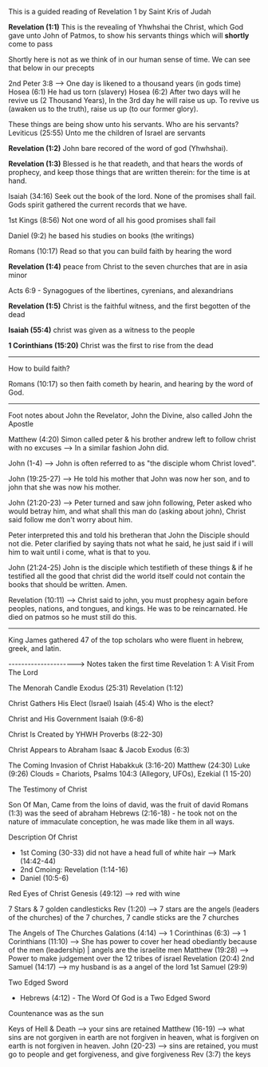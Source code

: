 This is a guided reading of Revelation 1 by Saint Kris of Judah

**Revelation (1:1)** This is the revealing of Yhwhshai the Christ, which God gave unto John of Patmos, to show his servants things which will **shortly** come to pass

Shortly here is not as we think of in our human sense of time. 
We can see that below in our precepts 

2nd Peter 3:8 --> One day is likened to a thousand years (in gods time) 
Hosea (6:1) He had us torn (slavery)
Hosea (6:2) After two days will he revive us (2 Thousand Years), In the 3rd day he will raise us up. 
To revive us (awaken us to the truth), raise us up (to our former glory). 

These things are being show unto his servants. Who are his servants? 
Leviticus (25:55) Unto me the children of Israel are servants 

**Revelation (1:2)** John bare recored of the word of god (Yhwhshai). 

**Revelation (1:3)** Blessed is he that readeth, and that hears the words of prophecy, and keep those things that are written therein: for the time is at hand. 

Isaiah (34:16) Seek out the book of the lord. None of the promises shall fail. Gods spirit gathered the current records that we have.

1st Kings (8:56) Not one word of all his good promises shall fail

Daniel (9:2) he based his studies on books (the writings) 

Romans (10:17) Read so that you can build faith by hearing the word

**Revelation (1:4)** peace from Christ to the seven churches that are in asia minor

Acts 6:9 - Synagogues of the libertines, cyrenians, and alexandrians 


**Revelation (1:5)** Christ is the faithful witness, and the first begotten of the dead 

**Isaiah (55:4)** christ was given as a witness to the people 

**1 Corinthians (15:20)** Christ was the first to rise from the dead 




------------------------------------------
How to build faith?

Romans (10:17) so then faith cometh by hearin, and hearing by the word of God.

------------------------------------------
Foot notes about John the Revelator, John the Divine, also called John the Apostle

Matthew (4:20) Simon called peter & his brother andrew left to follow christ with no excuses 
--> In a similar fashion John did. 

John (1-4) --> John is often referred to as "the disciple whom Christ loved". 

John (19:25-27) --> He told his mother that John was now her son, and to john that she was now his mother.

John (21:20-23) --> Peter turned and saw john following, Peter asked who would betray him, and what shall this man do (asking about john), Christ said follow me don't worry about him. 

Peter interpreted this and told his bretheran that John the Disciple should not die. Peter clarified by saying thats not what he said, he just said if i will him to wait until i come, what is that to you. 

John (21:24-25) John is the disciple which testifieth of these things & if he testified all the good
that christ did the world itself could not contain the books that should be written. Amen. 

Revelation (10:11) --> Christ said to john, you must prophesy again before peoples, nations, and tongues, and kings. He was to be reincarnated. He died on patmos so he must still do this. 


------------------------------------------------------------------------------
King James gathered 47 of the top scholars who were fluent in hebrew, greek, and latin. 











---------------------> Notes taken the first time 
Revelation 1: A Visit From The Lord 

The Menorah Candle
Exodus (25:31)
Revelation (1:12)

Christ Gathers His Elect (Israel)
Isaiah (45:4) Who is the elect?

Christ and His Government 
Isaiah (9:6-8)

Christ Is Created by YHWH
Proverbs (8:22-30)

Christ Appears to Abraham Isaac & Jacob
Exodus (6:3)

The Coming Invasion of Christ 
Habakkuk (3:16-20)
Matthew (24:30)
Luke (9:26) 
Clouds = Chariots, Psalms 104:3 (Allegory, UFOs), Ezekial (1 15-20) 


The Testimony of Christ 


Son Of Man, Came from the loins of david, was the fruit of david
Romans (1:3) was the seed of abraham
Hebrews (2:16-18) - he took not on the nature of immaculate conception, he was made like them in all ways.


Description Of Christ 
- 1st Coming (30-33) did not have a head full of white hair --> Mark (14:42-44)
- 2nd Cmoing: Revelation (1:14-16)
- Daniel (10:5-6) 

Red Eyes of Christ
Genesis (49:12) --> red with wine

7 Stars & 7 golden candlesticks 
Rev (1:20) --> 7 stars are the angels (leaders of the churches) of the 7 churches, 7 candle sticks are the 7 churches


The Angels of The Churches 
Galations (4:14) --> 
1 Corinthinas (6:3) --> 
1 Corinthians (11:10) --> She has power to cover her head obediantly because of the men (leadership) | angels are the israelite men 
Matthew (19:28) --> Power to make judgement over the 12 tribes of israel 
Revelation (20:4) 
2nd Samuel (14:17) --> my husband is as a angel of the lord
1st Samuel (29:9)


Two Edged Sword 
- Hebrews (4:12) - The Word Of God is a Two Edged Sword 


Countenance was as the sun

Keys of Hell & Death --> your sins are retained
Matthew (16-19) --> what sins are not gorgiven in earth are not forgiven in heaven, what is forgiven on earth is not forgiven in heaven. 
John (20-23) --> sins are retained, you must go to people and get forgiveness, and give forgiveness 
Rev (3:7) the keys 
